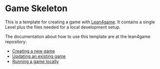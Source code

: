 # Game Skeleton

This is a template for creating a game with [Lean4game](https://github.com/leanprover-community/lean4game/). It contains a single Level plus the files needed for a local development setup.

The documentation about how to use this template are at the lean4game repository:

* [Creating a new game](https://github.com/leanprover-community/lean4game/blob/main/doc/create_game.md)
* [Updating an existing game](https://github.com/leanprover-community/lean4game/blob/main/doc/update_game.md)
* [Running a game locally](https://github.com/leanprover-community/lean4game/blob/main/doc/running_locally.md)


